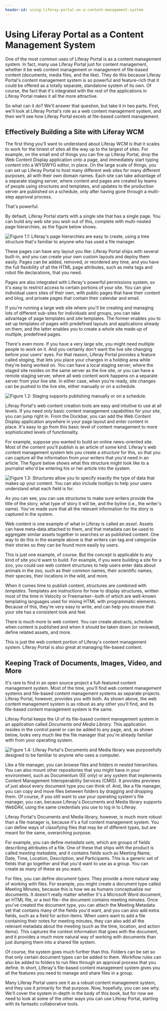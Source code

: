 ```yaml
---
header-id: using-liferay-portal-as-a-content-management-system
---
```


# Using Liferay Portal as a Content Management System

One of the most common uses of Liferay Portal is as a content management system.
In fact, many use Liferay Portal just for content management, whether it be web
content management or management of file-based content (documents, media files,
and the like). They do this because Liferay Portal's content management system
is so powerful and feature-rich that it could be offered as a totally separate,
standalone system of its own. Of course, the fact that it's integrated with the
rest of the applications in Liferay Portal makes it all the more attractive. 

So what can it do? We'll answer that question, but take it in two parts. First,
we'll look at Liferay Portal's role as a web content management system, and then
we'll see how Liferay Portal excels at file-based content management. 

## Effectively Building a Site with Liferay WCM

The first thing you'll want to understand about Liferay WCM is that it scales to
work for the tiniest of sites all the way up to the largest of sites. For
example, on the small end of things you can fire up Liferay Portal, drop the Web
Content Display application onto a page, and immediately start typing content
into a WYSIWYG editor, in place. On the large scale of things, you can set up
Liferay Portal to host many different web sites for many different purposes, all
with their own domain names. Each site can take advantage of a separate staging
server, where content and pages are created by teams of people using structures
and templates, and updates to the production server are published on a schedule,
only after having gone through a multi-step approval process. 

That's powerful. 

By default, Liferay Portal starts with a single site that has a single page. You
can build any web site you wish out of this, complete with multi-nested page
hierarchies, as the figure below shows. 

![Figure 1.1: Liferay's page hierarchies are easy to create, using a tree
structure that's familiar to anyone who has used a file
manager.](../../images/01-page-hierarchy.png)

These pages can have any layout you like: Liferay Portal ships with several
built-in, and you can create your own custom layouts and deploy them easily.
Pages can be added, removed, or reordered any time, and you have the full
flexibility of all the HTML page attributes, such as meta tags and robot file
declarations, that you need. 

Pages are also integrated with Liferay's powerful permissions system, so it's
easy to restrict access to certain portions of your site. You can give
individual users sites of their own, with public pages that have their content
and blog, and private pages that contain their calendar and email. 

If you're running a large web site where you'll be creating and managing lots of
different sub-sites for individuals and groups, you can take advantage of page
templates and site templates. The former enables you to set up templates of
pages with predefined layouts and applications already on them, and the latter
enables you to create a whole site made up of multiple, predefined pages. 

There's even more. If you have a very large site, you might need multiple people
to work on it. And you certainly don't want the live site changing before your
users' eyes. For that reason, Liferay Portal provides a feature called
*staging*, that lets you place your changes in a holding area while they're
being worked on. You can have a local staging server, where the staged site
resides on the same server as the live site, or you can have a remote staging
server, where all web content work happens on a separate server from your live
site. In either case, when you're ready, site changes can be pushed to the live
site, either manually or on a schedule. 

![Figure 1.2: Staging supports publishing manually or on a
schedule.](../../images/04-web-content-staging-publish.png)

Liferay Portal's web content creation tools are easy and intuitive to use at all
levels. If you need only basic content management capabilities for your site,
you can jump right in. From the Dockbar, you can add the Web Content Display
application anywhere in your page layout and enter content in place. It's easy
to go from this basic level of content management to more sophisticated levels
of functionality. 

For example, suppose you wanted to build an online news-oriented site. Most of
the content you'll publish is an article of some kind. Liferay's web content
management system lets you create a *structure* for this, so that you can
capture all the information from your writers that you'd need in an article. The
figure below shows what this structure might look like to a journalist who'd be
entering his or her article into the system. 

![Figure 1.3: Structures allow you to specify exactly the type of data that
makes up your content. You can also include tooltips to help your users
understand what each field is for.](../../images/01-content-structure.png)

As you can see, you can use structures to make sure writers provide the title of
the story, what type of story it will be, and the byline (i.e., the writer's
name). You've made sure that all the relevant information for the story is
captured in the system. 

Web content is one example of what in Liferay is called an *asset*. Assets can
have meta-data attached to them, and that metadata can be used to aggregate
similar assets together in searches or as published content. One way to do this
in the example above is that writers can tag and categorize their stories so
they can be found more easily by users. 

This is just one example, of course. But the concept is applicable to any kind
of site you'd want to build. For example, if you were building a site for a zoo,
you could use web content structures to help users enter data about animals in
the zoo, such as their common names, their scientific names, their species,
their locations in the wild, and more.  

When it comes time to publish content, structures are combined with *templates*.
Templates are instructions for how to display structures, written most of the
time in Velocity or Freemarker--both of which are well-known templating
languages used for mixing HTML with programmatic elements. Because of this,
they're very easy to write, and can help you ensure that your site has a
consistent look and feel. 

There is much more to web content. You can create abstracts, schedule when
content is published and when it should be taken down (or reviewed), define
related assets, and more. 

This is just the web content portion of Liferay's content management system.
Liferay Portal is also great at managing file-based content. 

## Keeping Track of Documents, Images, Video, and More

It's rare to find in an open source project a full-featured content management
system. Most of the time, you'll find web content management systems and
file-based content management systems as separate projects. Liferay Portal,
however, provides you with both. As shown above, the web content management
system is as robust as any other you'll find, and its file-based content
management system is the same.  

Liferay Portal keeps the UI of its file-based content management system in an
application called *Documents and Media Library*. This application resides in
the control panel or can be added to any page, and, as shown below, looks very
much like the file manager that you're already familiar with from your operating
system. 

![Figure 1.4: Liferay Portal's Documents and Media library was purposefully
designed to be familiar to anyone who uses a computer.
](../../images/01-docs-and-media.png)

Like a file manager, you can browse files and folders in nested hierarchies. You
can also mount other repositories that you might have in your environment, such
as Documentum (EE only) or any system that implements Content Management
Interoperability Services (CMIS). It provides previews of just about every
document type you can think of. And, like a file manager, you can copy and move
files between folders by dragging and dropping them. Of course, if you still
want to use your operating system's file manager, you can, because Liferay's
Documents and Media library supports WebDAV, using the same credentials you use
to log in to Liferay. 

Liferay Portal's Documents and Media library, however, is much more robust than
a file manager is, because it's a full content management system. You can define
ways of classifying files that may be of different types, but are meant for the
same, overarching purpose. 

For example, you can define *metadata sets*, which are groups of fields
describing attributes of a file. One of these that ships with the product is
called *meeting metadata*, and it contains fields such as Meeting Name, Date,
Time, Location, Description, and Participants. This is a generic set of fields
that go together and that you'd want to use as a group. You can create as many
of these as you want. 

For files, you can define *document types*. They provide a more natural way of
working with files. For example, you might create a document type called Meeting
Minutes, because this is how we as humans conceptualize our documents. It
doesn't really matter whether it's a Microsoft Word document, an HTML file, or a
text file--the document contains meeting minutes. Once you've created the
document type, you can attach the Meeting Metadata set that contains many of the
fields you'd want, and you can also add extra fields, such as a field for action
items. When users want to add a file containing their notes for meeting minutes,
they can also add all the relevant metadata about the meeting (such as the time,
location, and action items). This captures the context information that goes
with the document, and it provides a much more natural way of working with
documents than just dumping them into a shared file system. 

Of course, the system goes much further than this. Folders can be set so that
only certain document types can be added to them. Workflow rules can also be
added to folders to run files through an approval process that you define. In
short, Liferay's file-based content management system gives you all the features
you need to manage and share files in a group.  

Many Liferay Portal users see it as a robust content management system, and they
use it primarily for that purpose. Now, hopefully, you can see why. We'll cover
the system in-depth in the body of this book, but for now we need to look at
some of the other ways you can use Liferay Portal, starting with its fantastic
collaborative tools. 
